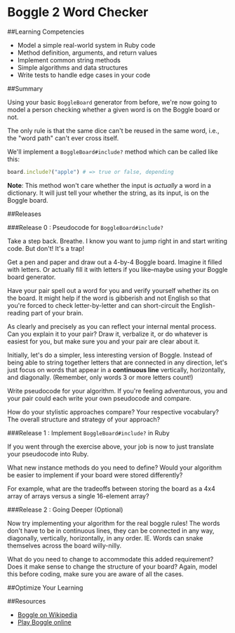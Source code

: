 # Boggle 2 Word Checker

##Learning Competencies

* Model a simple real-world system in Ruby code
* Method definition, arguments, and return values
* Implement common string methods
* Simple algorithms and data structures
* Write tests to handle edge cases in your code

##Summary

Using your basic `BoggleBoard` generator from before, we're now going to model a person checking whether a given word is on the Boggle board or not.

The only rule is that the same dice can't be reused in the same word, i.e., the "word path" can't ever cross itself.

We'll implement a `BoggleBoard#include?` method which can be called like this:

```ruby
board.include?("apple") # => true or false, depending
```

**Note**: This method won't care whether the input is *actually* a word in a dictionary. It will just tell your whether the string, as its input, is on the Boggle board.

##Releases

###Release 0 : Pseudocode for `BoggleBoard#include?`

Take a step back. Breathe. I know you want to jump right in and start writing code. But don't! It's a trap!

Get a pen and paper and draw out a 4-by-4 Boggle board. Imagine it filled with letters. Or actually fill it with letters if you like–maybe using your Boggle board generator.

Have your pair spell out a word for you and verify yourself whether its on the board. It might help if the word is gibberish and not English so that you're forced to check letter-by-letter and can short-circuit the English-reading part of your brain.

As clearly and precisely as you can reflect your internal mental process. Can you explain it to your pair? Draw it, verbalize it, or do whatever is easiest for you, but make sure you and your pair are clear about it.

Initially, let's do a simpler, less interesting version of Boggle. Instead of being able to string together letters that are connected in any direction, let's just focus on words that appear in a **continuous line** vertically, horizontally, and diagonally. (Remember, only words 3 or more letters count!)

Write pseudocode for your algorithm. If you're feeling adventurous, you and your pair could each write your own pseudocode and compare.

How do your stylistic approaches compare? Your respective vocabulary? The overall structure and strategy of your approach?

###Release 1 : Implement `BoggleBoard#include?` in Ruby

If you went through the exercise above, your job is now to just translate your pseudocode into Ruby.

What new instance methods do you need to define? Would your algorithm be easier to implement if your board were stored differently?

For example, what are the tradeoffs between storing the board as a 4x4 array of arrays versus a single 16-element array?

###Release 2 : Going Deeper (Optional)

Now try implementing your algorithm for the real boggle rules! The words don't have to be in continuous lines, they can be connected in any way, diagonally, vertically, horizontally, in any order. IE. Words can snake themselves across the board willy-nilly.

What do you need to change to accommodate this added requirement? Does it make sense to change the structure of your board? Again, model this before coding, make sure you are aware of all the cases.


##Optimize Your Learning

##Resources

* [Boggle on Wikipedia](http://en.wikipedia.org/wiki/Boggle)
* [Play Boggle online](http://www.wordplays.com/boggle)

